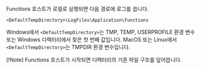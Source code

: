 Functions 호스트가 로컬로 실행되면 다음 경로에 로그를 씁니다.

```
<DefaultTempDirectory>\LogFiles\Application\Functions
```

Windows에서 `<DefaultTempDirectory>`는 TMP, TEMP, USERPROFILE 환경 변수 또는 Windows 디렉터리에서 찾은 첫 번째 값입니다.
MacOS 또는 Linux에서 `<DefaultTempDirectory>`는 TMPDIR 환경 변수입니다.

[!Note]
Functions 호스트가 시작되면 디렉터리의 기존 파일 구조를 덮어씁니다.